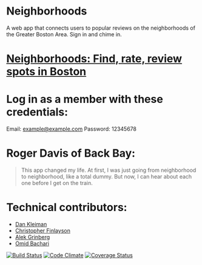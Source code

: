 # Neighborhoods

A web app that connects users to popular reviews on the neighborhoods of the Greater Boston Area. Sign in and chime in.

# [Neighborhoods: Find, rate, review spots in Boston](http://ancient-tor-3174.herokuapp.com/)

# Log in as a member with these credentials:
Email: example@example.com
Password: 12345678

# Roger Davis of Back Bay:
> This app changed my life. At first,
> I was just going from neighborhood
> to neighborhood, like a total
> dummy. But now, I can hear about
> each one before I get on the train.

# Technical contributors:
+ [Dan Kleiman](https://github.com/dankleiman)
+ [Christopher Finlayson](https://github.com/ooofinooo)
+ [Alek Grinberg](https://github.com/agrinb)
+ [Omid Bachari](https://github.com/omidbachari)


[![Build Status](https://travis-ci.org/LaunchAcademy/neighborhoods.svg?branch=master)](https://travis-ci.org/LaunchAcademy/neighborhoods) [![Code Climate](https://codeclimate.com/github/LaunchAcademy/neighborhoods.png)](https://codeclimate.com/github/LaunchAcademy/neighborhoods) [![Coverage Status](https://coveralls.io/repos/LaunchAcademy/neighborhoods/badge.png)](https://coveralls.io/r/LaunchAcademy/neighborhoods)


